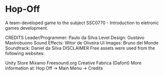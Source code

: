 # Hop-Off
A team-developed game to the subject SSC0770 - Introduction to eletronic games development.

CREDITS
Leader/Programmer: Paulo da Silva
Level Design: Gustavo Mastrobuono
Sound Effects: Witor de Oliveira
UI Images: Bruno del Monde
Soundtrack: Daniel da Silva
DISCLAIMER
Free assets were used from the following websites:

Unity Store
Mixamo
Freesound.org
Creative Fabrica (Dafont)
More information at: Hop Off -> Main Menu -> Credits
